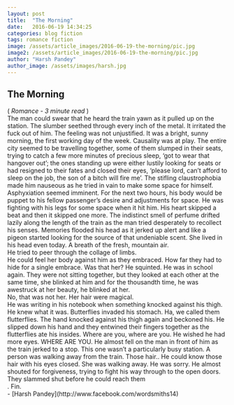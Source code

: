 ```yaml
---
layout: post
title:  "The Morning"
date:   2016-06-19 14:34:25
categories: blog fiction
tags: romance fiction
image: /assets/article_images/2016-06-19-the-morning/pic.jpg
image2: /assets/article_images/2016-06-19-the-morning/pic.jpg
author: "Harsh Pandey"
author_image: /assets/images/harsh.jpg
---
```

<h2> The Morning</h2>
(<i> Romance - 3 minute read </i>)<br>
The man could swear that he heard the train yawn as it pulled up on the station. The slumber seethed through every inch of the metal. It irritated the fuck out of him. The feeling was not unjustified. It was a bright, sunny morning, the first working day of the week. Causality was at play. The entire city seemed to be travelling together, some of them slumped in their seats, trying to catch a few more minutes of precious sleep, ‘got to wear that hangover out’; the ones standing up were either lustily looking for seats or had resigned to their fates and closed their eyes, ‘please lord, can’t afford to sleep on the job, the son of a bitch will fire me’. The stifling claustrophobia made him nauseous as he tried in vain to make some space for himself. Asphyxiation seemed imminent. For the next two hours, his body would be puppet to his fellow passenger’s desire and adjustments for space. He was fighting with his legs for some space when it hit him. His heart skipped a beat and then it skipped one more. The indistinct smell of perfume drifted lazily along the length of the train as the man tried desperately to recollect his senses. Memories flooded his head as it jerked up alert and like a pigeon started looking for the source of that undeniable scent.
She lived in his head even today. A breath of the fresh, mountain air.<br>
  He tried to peer through the collage of limbs. <br>
He could feel her body against him as they embraced. How far they had to hide for a single embrace. Was that her? He squinted.
He was in school again. They were not sitting together, but they looked at each other at the same time, she blinked at him and for the thousandth time, he was awestruck at her beauty, he blinked at her.<br>
No, that was not her. Her hair were magical.<br>
He was writing in his notebook when something knocked against his thigh. He knew what it was. Butterflies invaded his stomach. Ha, we called them flutterflies. The hand knocked against his thigh again and beckoned his. He slipped down his hand and they entwined their fingers together as the flutterflies ate his insides.
Where are you, where are you. He wished he had more eyes. WHERE ARE YOU.
He almost fell on the man in front of him as the train jerked to a stop. This one wasn’t a particularly busy station. A person was walking away from the train.
Those hair.. He could know those hair with his eyes closed. She was walking away. He was sorry. He almost shouted for forgiveness, trying to fight his way through to the open doors.<br>
They slammed shut before he could reach them<br>
. Fin.<br>
- [Harsh Pandey](http://www.facebook.com/wordsmiths14)


